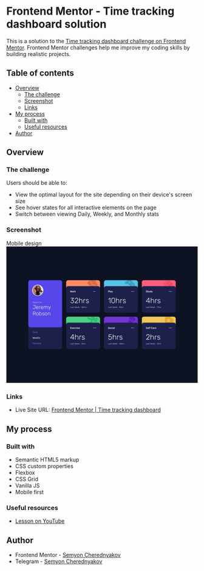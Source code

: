 # Frontend Mentor - Time tracking dashboard solution

This is a solution to the [Time tracking dashboard challenge on Frontend Mentor](https://www.frontendmentor.io/challenges/time-tracking-dashboard-UIQ7167Jw). Frontend Mentor challenges help me improve my coding skills by building realistic projects. 

## Table of contents

- [Overview](#overview)
  - [The challenge](#the-challenge)
  - [Screenshot](#screenshot)
  - [Links](#links)
- [My process](#my-process)
  - [Built with](#built-with)
  - [Useful resources](#useful-resources)
- [Author](#author)

## Overview

### The challenge

Users should be able to:

- View the optimal layout for the site depending on their device's screen size
- See hover states for all interactive elements on the page
- Switch between viewing Daily, Weekly, and Monthly stats

### Screenshot

Mobile design
![Desktop design](design/desktop-design.jpg)

### Links

- Live Site URL: [Frontend Mentor | Time tracking dashboard](https://cherednyakov.github.io/time_tracker_dashboard/)

## My process

### Built with

- Semantic HTML5 markup
- CSS custom properties
- Flexbox
- CSS Grid
- Vanilla JS
- Mobile first

### Useful resources

- [Lesson on YouTube](https://youtu.be/vGSsTk2opZA)

## Author

- Frontend Mentor - [Semyon Cherednyakov](https://www.frontendmentor.io/profile/cherednyakov)
- Telegram - [Semyon Cherednyakov](https://t.me/Senya_R)

